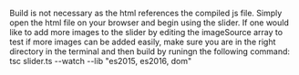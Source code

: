 Build is not necessary as the html references the compiled js file. Simply open the html file on your browser and begin using the slider.
If one would like to add more images to the slider by editing the imageSource array to test if more images can be added easily, make sure you are in the right directory in the terminal and then build by runingn the following command: tsc slider.ts --watch --lib "es2015, es2016, dom"